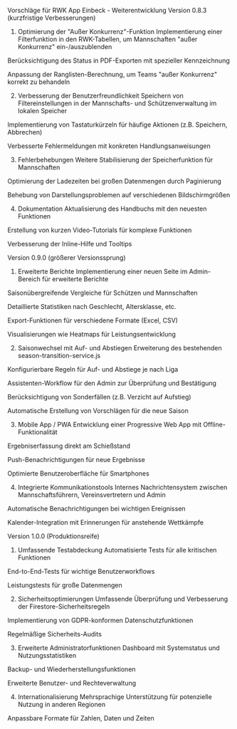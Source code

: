 Vorschläge für RWK App Einbeck - Weiterentwicklung
Version 0.8.3 (kurzfristige Verbesserungen)
1. Optimierung der "Außer Konkurrenz"-Funktion
Implementierung einer Filterfunktion in den RWK-Tabellen, um Mannschaften "außer Konkurrenz" ein-/auszublenden

Berücksichtigung des Status in PDF-Exporten mit spezieller Kennzeichnung

Anpassung der Ranglisten-Berechnung, um Teams "außer Konkurrenz" korrekt zu behandeln

2. Verbesserung der Benutzerfreundlichkeit
Speichern von Filtereinstellungen in der Mannschafts- und Schützenverwaltung im lokalen Speicher

Implementierung von Tastaturkürzeln für häufige Aktionen (z.B. Speichern, Abbrechen)

Verbesserte Fehlermeldungen mit konkreten Handlungsanweisungen

3. Fehlerbehebungen
Weitere Stabilisierung der Speicherfunktion für Mannschaften

Optimierung der Ladezeiten bei großen Datenmengen durch Paginierung

Behebung von Darstellungsproblemen auf verschiedenen Bildschirmgrößen

4. Dokumentation
Aktualisierung des Handbuchs mit den neuesten Funktionen

Erstellung von kurzen Video-Tutorials für komplexe Funktionen

Verbesserung der Inline-Hilfe und Tooltips

Version 0.9.0 (größerer Versionssprung)
1. Erweiterte Berichte
Implementierung einer neuen Seite im Admin-Bereich für erweiterte Berichte

Saisonübergreifende Vergleiche für Schützen und Mannschaften

Detaillierte Statistiken nach Geschlecht, Altersklasse, etc.

Export-Funktionen für verschiedene Formate (Excel, CSV)

Visualisierungen wie Heatmaps für Leistungsentwicklung

2. Saisonwechsel mit Auf- und Abstiegen
Erweiterung des bestehenden season-transition-service.js

Konfigurierbare Regeln für Auf- und Abstiege je nach Liga

Assistenten-Workflow für den Admin zur Überprüfung und Bestätigung

Berücksichtigung von Sonderfällen (z.B. Verzicht auf Aufstieg)

Automatische Erstellung von Vorschlägen für die neue Saison

3. Mobile App / PWA
Entwicklung einer Progressive Web App mit Offline-Funktionalität

Ergebniserfassung direkt am Schießstand

Push-Benachrichtigungen für neue Ergebnisse

Optimierte Benutzeroberfläche für Smartphones

4. Integrierte Kommunikationstools
Internes Nachrichtensystem zwischen Mannschaftsführern, Vereinsvertretern und Admin

Automatische Benachrichtigungen bei wichtigen Ereignissen

Kalender-Integration mit Erinnerungen für anstehende Wettkämpfe

Version 1.0.0 (Produktionsreife)
1. Umfassende Testabdeckung
Automatisierte Tests für alle kritischen Funktionen

End-to-End-Tests für wichtige Benutzerworkflows

Leistungstests für große Datenmengen

2. Sicherheitsoptimierungen
Umfassende Überprüfung und Verbesserung der Firestore-Sicherheitsregeln

Implementierung von GDPR-konformen Datenschutzfunktionen

Regelmäßige Sicherheits-Audits

3. Erweiterte Administratorfunktionen
Dashboard mit Systemstatus und Nutzungsstatistiken

Backup- und Wiederherstellungsfunktionen

Erweiterte Benutzer- und Rechteverwaltung

4. Internationalisierung
Mehrsprachige Unterstützung für potenzielle Nutzung in anderen Regionen

Anpassbare Formate für Zahlen, Daten und Zeiten